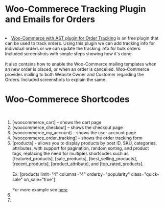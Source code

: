 # Woo-Commerece Tracking Plugin and Emails for Orders
<br>
<ui>
  <li>
   <a href="https://github.com/saikumargandhi/Woo-Commerece/blob/main/Woocommerce%20tracking%20plugin%20working.docx">Woo-Commerce with AST plugin for Order Tracking</a> is an free plugin that can be used to track orders. Using this plugin we can add tracking info for individual orders or we can update the tracking info for bulk orders. Included screenshots with simple steps showing how it's done.<br><br>
    It also contains how to enable the Woo-Commerce mailing templates when an new order is placed, or when an order is cancelled. Woo-Commerce provides mailing to both Website Owner and Customer regarding the Orders. Included screenshots to explain the same.
  </li>
</ui>

# Woo-Commerece Shortcodes
<br>
<ol>
  <li>[woocommerce_cart] – shows the cart page</li>
  <li>[woocommerce_checkout] – shows the checkout page</li>
  <li>[woocommerce_my_account] – shows the user account page</li>
  <li>[woocommerce_order_tracking] – shows the order tracking form</li>
  <li>[products] - allows you to display products by post ID, SKU, categories, attributes, with support for pagination, random sorting, and product tags, replacing the need for multiples shortcodes such as  [featured_products], [sale_products], [best_selling_products], [recent_products], [product_attribute], and [top_rated_products].<br><br>
  Ex: [products limit="4" columns="4" orderby="popularity" class="quick-sale" on_sale="true"]<br><br> For more example see <a href="https://docs.woocommerce.com/document/woocommerce-shortcodes/#scenario-1-random-sale-items">here</a>
  </li>
  <li></li>
  <li></li>

